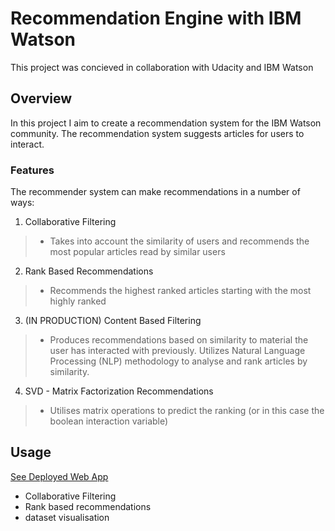# Recommendation Engine with IBM Watson
This project was concieved in collaboration with Udacity and IBM Watson

## Overview
In this project I aim to create a recommendation system for the IBM Watson community. The recommendation system
suggests articles for users to interact.

### Features
The recommender system can make recommendations in a number of ways:
1. Collaborative Filtering
> - Takes into account the similarity of users and recommends the most popular articles read by similar users
2. Rank Based Recommendations
> - Recommends the highest ranked articles starting with the most highly ranked 
3. (IN PRODUCTION) Content Based Filtering
> - Produces recommendations based on similarity to material the user has interacted with previously. Utilizes Natural Language Processing (NLP) methodology to analyse and rank articles by similarity.
4. SVD - Matrix Factorization Recommendations
> - Utilises matrix operations to predict the ranking (or in this case the boolean interaction variable)  

## Usage
[See Deployed Web App](https://recommendation-eng.herokuapp.com/)
- Collaborative Filtering
- Rank based recommendations
- dataset visualisation
